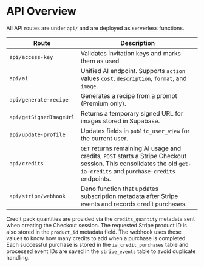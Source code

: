 # API Overview

All API routes are under `api/` and are deployed as serverless functions.

| Route | Description |
|-------|-------------|
| `api/access-key` | Validates invitation keys and marks them as used. |
| `api/ai` | Unified AI endpoint. Supports `action` values `cost`, `description`, `format`, and `image`. |
| `api/generate-recipe` | Generates a recipe from a prompt (Premium only). |
| `api/getSignedImageUrl` | Returns a temporary signed URL for images stored in Supabase. |
| `api/update-profile` | Updates fields in `public_user_view` for the current user. |
| `api/credits` | `GET` returns remaining AI usage and credits, `POST` starts a Stripe Checkout session. This consolidates the old `get-ia-credits` and `purchase-credits` endpoints. |
| `api/stripe/webhook` | Deno function that updates subscription metadata after Stripe events and records credit purchases. |

Credit pack quantities are provided via the `credits_quantity` metadata sent when creating the Checkout session. The requested Stripe product ID is also stored in the `product_id` metadata field. The webhook uses these values to know how many credits to add when a purchase is completed. Each successful purchase is stored in the `ia_credit_purchases` table and processed event IDs are saved in the `stripe_events` table to avoid duplicate handling.
